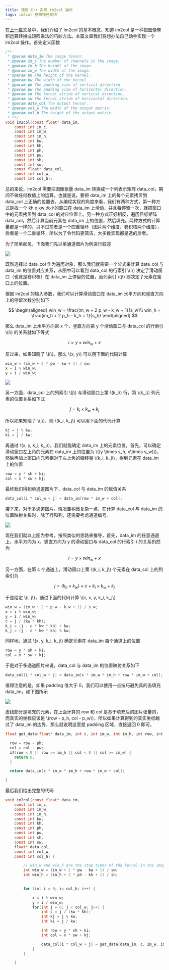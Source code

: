 ```yaml
---
title: 使用 C++ 实现 im2col 操作
tags: im2col 卷积神经网络
---
```


在[上一篇](https://seanwangjs.github.io/2022/04/24/im2col.html)文章中，我们介绍了 im2col 的基本概念，知道 im2col 是一种把图像卷积运算转换成矩阵乘法的巧妙方法。本篇文章我们将想办法自己动手实现一个 im2col 操作。首先定义函数

```c
/**
 * @param data_im The image tensor.
 * @param im_c The number of channels in the image.
 * @param im_h The height of the image.
 * @param im_w The width of the image.
 * @param kh The height of the kernel.
 * @param kw The width of the kernel.
 * @param ph The padding size of vertical direction.
 * @param pw The padding size of horizontal direction.
 * @param sh The kernel stride of vertical direction. 
 * @param sw The kernel stride of horizontal direction.
 * @param data_col The output tensor.
 * @param col_w The width of the output matrix.
 * @param col_h The height of the output matrix.
 * **/
void im2col(const float* data_im, 
    const int im_c, 
    const int im_w, 
    const int im_h, 
    const int kw, 
    const int kh, 
    const int ph, 
    const int pw, 
    const int sh,
    const int sw,
    const float* data_col, 
    const int col_w, 
    const int col_h);
```

总的来说，im2col 需要把图像张量 data_im 转换成一个列表示矩阵 data_col，期间不做任何数值上的运算，也就是说，要把 data_im 上的每个元素拷贝到 data_col 上正确的位置去。从编程实现的角度来看，我们有两种方式，第一种方式是找一个 kh x kw 大小的窗口在 data_im 上滑动，并且每停留一次，就把窗口中的元素拷贝到 data_col 的对应位置上。另一种方式正好相反，遍历目标矩阵 data_col，然后计算当前元素在 data_im 上的位置，然后填充。两种方式的计算量都是一样的，只不过前者是一个四重循环（图片两个维度，卷积核两个维度），后者是一个二重循环，所以为了令代码更简洁，大多数实现都是选的后者。

为了简单起见，下面我们先以单通道图片为例进行叙述

![](/resources/2022-04-28-im2col-programming/im2col_single-channel.png)

既然选择以 data_col 作为遍历对象，那么我们就需要一个公式来计算 data_col 与 data_im 的位置对应关系，从图中可以看到 data_col 的行索引 \\(i\\) 决定了滑动窗口（也就是卷积核）在 data_im 上停留的位置，而列索引 \\(j\\) 则决定了元素在窗口上的位置。

根据 im2col 的输入参数，我们可以计算滑动窗口在 data_im 水平方向和竖直方向上的停留次数分别如下 

$$
  \begin{aligned}
  win_w = \frac{im_w + 2 p_w - k_w + 1}{s_w}\\
  win_h = \frac{im_h + 2 p_h - k_h + 1}{s_h}
  \end{aligned}
  $$

那么 data_im 上水平方向第 x 个，竖直方向第 y 个滑动窗口与 data_col 的行索引 \\(i\\) 的关系就如下等式

$$
  i = y \times win_w + x
  $$

反过来，如果知晓了 \\(i\\)，那么 \\(x, y\\) 可以用下面的代码计算

```c
win_w = (im_w + 2 * pw - kw + 1) / sw;
x = i % win_w;
y = i / win_w;
```

![](/resources/2022-04-28-im2col-programming/im2col_kernel-map.png)

另一方面，data_col 上的列索引 \\(j\\) 与滑动窗口上第 \\(k_i\\) 行，第 \\(k_j\\) 列元素的位置关系如下式

$$
  j = k_i \times k_w + k_j
  $$

所以如果知晓了 \\(j\\)，则 \\(k_i, k_j\\) 可以用下面的代码计算

```c
kj = j % kw;
ki = j / kw;
```

再通过 \\(x, y, k_i, k_j\\)，我们就能确定 data_im 上的元素位置，首先，可以确定滑动窗口左上角的元素在 data_im 上的位置为 \\((y \times s_h, x\times s_w)\\)，然后再加上窗口内元素相对于左上角的偏移量 \\(k_i, k_j\\)，得到元素在 data_im 上的位置

```c
row = y * sh + ki;
col = x * sw + kj;
```

最终我们得到单通道图片下，data_col 与 data_im 的赋值关系

```c
data_col[i * col_w + j] = data_im[row * im_w + col];
```

接下来，对于多通道图片，情况要稍微复杂一点，在计算 data_col 与 data_im 的位置映射关系时，除了行和列，还需要考虑通道编号。

![](/resources/2022-04-28-im2col-programming/im2col_channel.png)

现在我们就以上图为参考，按照类似的思路来推导，首先，data_im 的任意通道上，水平方向为 x，竖直方向为 y 的滑动窗口与 data_col 的行索引 i 的关系仍然为

$$
  i = y \times win_w + x
  $$

另一方面，在第 c 个通道上，滑动窗口上第 \\(k_i, k_j\\) 个元素在 data_col 上的列索引为 

$$
j = (k_h \times k_w) \times c + k_i \times k_w + k_j
$$

于是给定 \\(i, j\\)，通过下面的代码计算 \\(c, x, y, k_i, k_j\\)

```c
win_w = (im_w + 2 * p_w - k_w + 1) / s_w;
x = i % win_w;
y = i / win_w;
c = j / (kw * kh);
k_i = (j - c * kw * kh) / kw;
k_j = (j - c * kw * kh) % kw;
```

同样地，通过 \\(x, y, k_i, k_j\\) 确定元素在 data_im 每个通道上的位置

```c
row = y * sh + ki;
col = x * sw + kj;
```

于是对于多通道图片来说，data_col 与 data_im 的位置映射关系如下

```c
data_col[i * col_w + j] = data_im[c * im_w * im_h + row * im_w + col];
```

值得注意的是，如果 padding 值大于 0，我们可以使用一点技巧避免真的去填充 data_im，如下图所示

![](/resources/2022-04-28-im2col-programming/im2col_padding.png)

虚线部分是填充的元素，在上面计算的 row 和 col 是基于填充后的图片张量的，而真实的坐标应该是 \\(row - p_h, col - p_w\\)，所以如果计算得到的真实坐标越过了 data_im 的边界，那么就说明这里是 padding 区域，直接返回 0 即可。

```c
float get_data(float* data_im, int c, int im_w, int im_h, int row, int col, int ph, int pw) {

  row = row - ph;
  col = col - pw;
  if(row < 0 || row >= im_h || col < 0 || col >= im_w) {
    return 0;
  }

  return data_im[c * im_w * im_h + row * im_w + col];

}
```

最后我们给出完整的代码

```c
void im2col(const float* data_im, 
    const int im_c, 
    const int im_w, 
    const int im_h, 
    const int kw, 
    const int kh, 
    const int ph, 
    const int pw, 
    const int sh,
    const int sw,
    float* data_col, 
    const int col_w, 
    const int col_h) {

        // win_w and win_h are the stop times of the kernel in the image.
        int win_w = (im_w + 2 * pw - kw + 1) / sw;
        int win_h = (im_h + 2 * ph - kh + 1) / sh;

        
        for (int i = 0; i< col_h; i++) {

            x = i % win_w;
            y = i / win_w;
            for(int j = 0; j < col_w; j++) {
                int c = j / (kw * kh);
                int kj = j % kw;
                int ki = j / kw;

                int row = y * sh + ki;
                int col = x * sw + kj;

                data_col[i * col_w + j] = get_data(data_im, c, im_w, im_h, row, col, ph, pw);
            }
        }

    }
```
